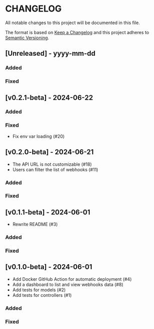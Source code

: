 # CHANGELOG

All notable changes to this project will be documented in this file.

The format is based on [Keep a Changelog](http://keepachangelog.com/)
and this project adheres to [Semantic Versioning](http://semver.org/).

## [Unreleased] - yyyy-mm-dd

### Added

### Fixed

## [v0.2.1-beta] - 2024-06-22

### Added

### Fixed

- Fix env var loading (#20)

## [v0.2.0-beta] - 2024-06-21

- The API URL is not customizable (#18)
- Users can filter the list of webhooks (#11)

### Added

### Fixed

## [v0.1.1-beta] - 2024-06-01

- Rewrite README (#3)

### Added

### Fixed

## [v0.1.0-beta] - 2024-06-01

- Add Docker GitHub Action for automatic deployment (#4)
- Add a dashboard to list and view webhooks data (#8)
- Add tests for models (#2)
- Add tests for controllers (#1)

### Added

### Fixed